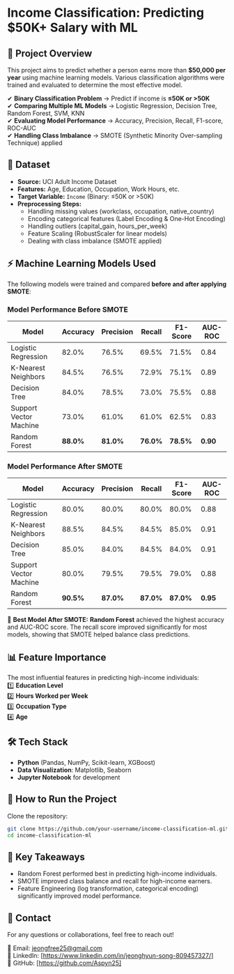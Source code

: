 # Income Classification: Predicting $50K+ Salary with ML

## 📌 Project Overview
This project aims to predict whether a person earns more than **$50,000 per year** using machine learning models. Various classification algorithms were trained and evaluated to determine the most effective model.

✔ **Binary Classification Problem** → Predict if income is **≤50K or >50K**  
✔ **Comparing Multiple ML Models** → Logistic Regression, Decision Tree, Random Forest, SVM, KNN  
✔ **Evaluating Model Performance** → Accuracy, Precision, Recall, F1-score, ROC-AUC  
✔ **Handling Class Imbalance** → SMOTE (Synthetic Minority Over-sampling Technique) applied  

## 📂 Dataset
- **Source:** UCI Adult Income Dataset
- **Features:** Age, Education, Occupation, Work Hours, etc.
- **Target Variable:** `Income` (Binary: ≤50K or >50K)
- **Preprocessing Steps:**
  - Handling missing values (workclass, occupation, native_country)
  - Encoding categorical features (Label Encoding & One-Hot Encoding)
  - Handling outliers (capital_gain, hours_per_week)
  - Feature Scaling (RobustScaler for linear models)
  - Dealing with class imbalance (SMOTE applied)

## ⚡ Machine Learning Models Used
The following models were trained and compared **before and after applying SMOTE**:

### **Model Performance Before SMOTE**
| Model                  | Accuracy | Precision | Recall | F1-Score | AUC-ROC |
|------------------------|----------|-----------|--------|----------|---------|
| Logistic Regression    | 82.0%    | 76.5%     | 69.5%  | 71.5%    | 0.84    |
| K-Nearest Neighbors   | 84.5%    | 76.5%     | 72.9%  | 75.1%    | 0.89    |
| Decision Tree         | 84.0%    | 78.5%     | 73.0%  | 75.5%    | 0.88    |
| Support Vector Machine | 73.0%    | 61.0%     | 61.0%  | 62.5%    | 0.83    |
| Random Forest         | **88.0%** | **81.0%** | **76.0%** | **78.5%** | **0.90** |

### **Model Performance After SMOTE**
| Model                  | Accuracy | Precision | Recall | F1-Score | AUC-ROC |
|------------------------|----------|-----------|--------|----------|---------|
| Logistic Regression    | 80.0%    | 80.0%     | 80.0%  | 80.0%    | 0.88    |
| K-Nearest Neighbors   | 88.5%    | 84.5%     | 84.5%  | 85.0%    | 0.91    |
| Decision Tree         | 85.0%    | 84.0%     | 84.5%  | 84.0%    | 0.91    |
| Support Vector Machine | 80.0%    | 79.5%     | 79.5%  | 79.0%    | 0.88    |
| Random Forest         | **90.5%** | **87.0%** | **87.0%** | **87.0%** | **0.95** |

📌 **Best Model After SMOTE:** **Random Forest** achieved the highest accuracy and AUC-ROC score. The recall score improved significantly for most models, showing that SMOTE helped balance class predictions.

## 📊 Feature Importance
The most influential features in predicting high-income individuals:<br>
1️⃣ **Education Level**  
2️⃣ **Hours Worked per Week**  
3️⃣ **Occupation Type**  
4️⃣ **Age**  

## 🛠️ Tech Stack
- **Python** (Pandas, NumPy, Scikit-learn, XGBoost)
- **Data Visualization**: Matplotlib, Seaborn
- **Jupyter Notebook** for development

## 🚀 How to Run the Project
Clone the repository:  
````bash
git clone https://github.com/your-username/income-classification-ml.git
cd income-classification-ml
````

## 📌 Key Takeaways
- Random Forest performed best in predicting high-income individuals.
-	SMOTE improved class balance and recall for high-income earners.
-	Feature Engineering (log transformation, categorical encoding) significantly improved model performance.

## 📩 Contact

For any questions or collaborations, feel free to reach out!

📧 Email: jeongfree25@gmail.com <br>
🔗 LinkedIn: [https://www.linkedin.com/in/jeonghyun-song-809457327/] <br>
🔗 GitHub: [https://github.com/Aspyn25]
